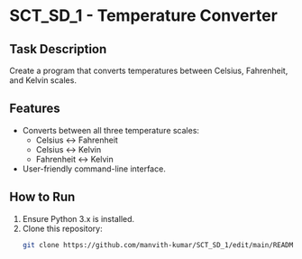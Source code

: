 # SCT_SD_1 - Temperature Converter

## Task Description
Create a program that converts temperatures between Celsius, Fahrenheit, and Kelvin scales.

## Features
- Converts between all three temperature scales:
  - Celsius ↔ Fahrenheit
  - Celsius ↔ Kelvin
  - Fahrenheit ↔ Kelvin
- User-friendly command-line interface.

## How to Run
1. Ensure Python 3.x is installed.
2. Clone this repository:
   ```bash
   git clone https://github.com/manvith-kumar/SCT_SD_1/edit/main/README.md
